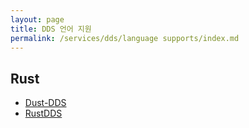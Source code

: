 ```yaml
---
layout: page
title: DDS 언어 지원
permalink: /services/dds/language supports/index.md
---
```


## Rust

- [Dust-DDS](Dust-DDS.md)
- [RustDDS](RustDDS.md)


